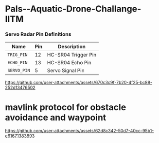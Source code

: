 # Pals--Aquatic-Drone-Challange-IITM

### Servo Radar Pin Definitions

| Name         | Pin | Description          |
|--------------|-----|----------------------|
| `TRIG_PIN`   | 12  | HC-SR04 Trigger Pin  |
| `ECHO_PIN`   | 13  | HC-SR04 Echo Pin     |
| `SERVO_PIN`  | 5   | Servo Signal Pin     |



https://github.com/user-attachments/assets/670c3c9f-7b20-4f25-bc88-252d13476502

# mavlink protocol for obstacle avoidance and waypoint 



https://github.com/user-attachments/assets/62d8c342-50d7-40cc-95b1-e61671383893


